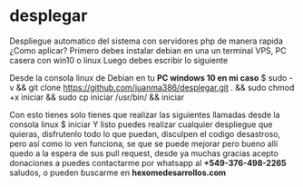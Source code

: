 # desplegar
Despliegue automatico del sistema con servidores php de manera rapida
¿Como aplicar?
Primero debes instalar debian en una un terminal VPS, PC casera con win10 o linux
Luego debes escribir lo siguiente

Desde la consola linux de Debian en tu **PC windows 10 en mi caso**
$ sudo -v && git clone https://github.com/juanma386/desplegar.git . && sudo chmod +x iniciar && sudo cp iniciar /usr/bin/ && iniciar

Con esto tienes solo tienes que realizar las siguientes llamadas desde la consola linux
$ iniciar
Y listo puedes realizar cualquier despliegue que quieras, disfrutenlo todo lo que puedan, disculpen el codigo desastroso, pero así como lo ven funciona, se que se puede mejorar pero bueno allí quedo a la espera de sus pull request, desde ya muchas gracias acepto donaciones a puedes contactarme por whatsapp al **+549-376-498-2265** saludos, o pueden buscarme en **hexomedesarrollos.com**
